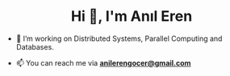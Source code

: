 <h1 align="center">Hi 👋, I'm Anıl Eren</h1>

- 🔭 I’m working on Distributed Systems, Parallel Computing and Databases. 

- 📫 You can reach me via **anilerengocer@gmail.com**
